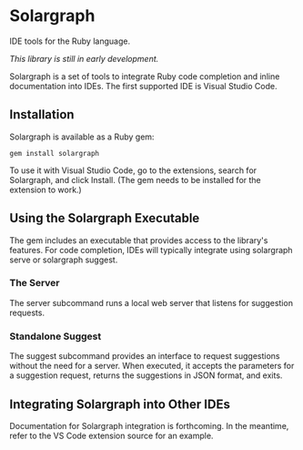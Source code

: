 # Solargraph

IDE tools for the Ruby language.

_This library is still in early development._

Solargraph is a set of tools to integrate Ruby code completion and inline documentation into IDEs. The first supported IDE is Visual Studio Code.

## Installation

Solargraph is available as a Ruby gem:

    gem install solargraph

To use it with Visual Studio Code, go to the extensions, search for Solargraph, and click Install. (The gem needs to be installed for the extension to work.)

## Using the Solargraph Executable

The gem includes an executable that provides access to the library's features. For code completion, IDEs will typically integrate using solargraph serve or solargraph suggest.

### The Server

The server subcommand runs a local web server that listens for suggestion requests.

### Standalone Suggest

The suggest subcommand provides an interface to request suggestions without the need for a server. When executed, it accepts the parameters for a suggestion request, returns the suggestions in JSON format, and exits.

## Integrating Solargraph into Other IDEs

Documentation for Solargraph integration is forthcoming. In the meantime, refer to the VS Code extension source for an example.
